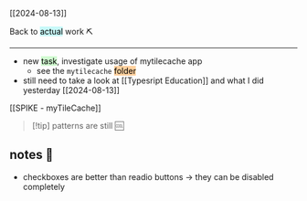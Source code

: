[[2024-08-13]]

Back to <mark style="background: #ABF7F7A6;">actual</mark> work ⛏

---

- new <mark style="background: #BBFABBA6;">task</mark>, investigate usage of mytilecache app
	- see the `mytilecache` <mark style="background: #FFB86CA6;">folder</mark>
- still need to take a look at [[Typesript Education]] and what I did yesterday [[2024-08-13]]

[[SPIKE - myTileCache]]

> [!tip] patterns are still 🆒

## notes 📔

- checkboxes are better than readio buttons -> they can be disabled completely
